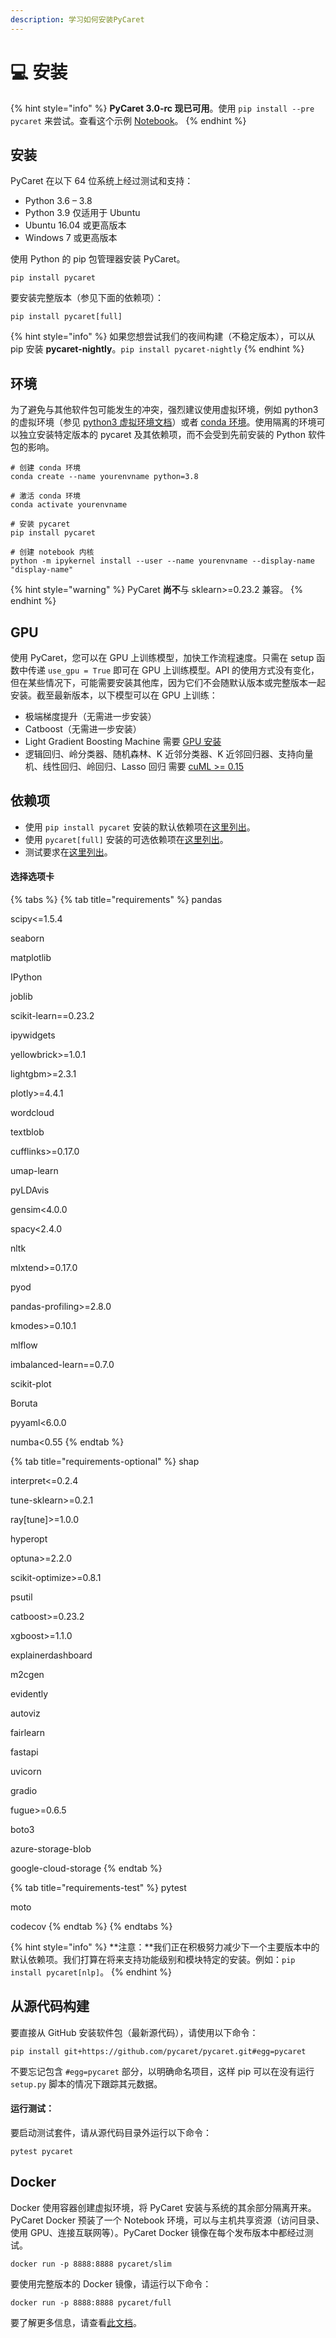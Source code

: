 ```yaml
---
description: 学习如何安装PyCaret
---
```


# 💻 安装

{% hint style="info" %}
**PyCaret 3.0-rc 现已可用**。使用 `pip install --pre pycaret` 来尝试。查看这个示例 [Notebook](https://colab.research.google.com/drive/1\_H0sHYhzKGZDmgzrQLosuZAR3nOaL6CN?usp=sharing)。
{% endhint %}

## 安装

PyCaret 在以下 64 位系统上经过测试和支持：

* Python 3.6 – 3.8
* Python 3.9 仅适用于 Ubuntu
* Ubuntu 16.04 或更高版本
* Windows 7 或更高版本

使用 Python 的 pip 包管理器安装 PyCaret。

```
pip install pycaret
```

要安装完整版本（参见下面的依赖项）：

```
pip install pycaret[full]
```

{% hint style="info" %}
如果您想尝试我们的夜间构建（不稳定版本），可以从 pip 安装 **pycaret-nightly**。`pip install pycaret-nightly`
{% endhint %}

## 环境

为了避免与其他软件包可能发生的冲突，强烈建议使用虚拟环境，例如 python3 的虚拟环境（参见 [python3 虚拟环境文档](https://docs.python.org/3/tutorial/venv.html)）或者 [conda 环境](https://docs.conda.io/projects/conda/en/latest/user-guide/tasks/manage-environments.html)。使用隔离的环境可以独立安装特定版本的 pycaret 及其依赖项，而不会受到先前安装的 Python 软件包的影响。&#x20;

```
# 创建 conda 环境
conda create --name yourenvname python=3.8

# 激活 conda 环境
conda activate yourenvname

# 安装 pycaret
pip install pycaret

# 创建 notebook 内核
python -m ipykernel install --user --name yourenvname --display-name "display-name"
```

{% hint style="warning" %}
PyCaret **尚不**与 sklearn>=0.23.2 兼容。
{% endhint %}

## GPU

使用 PyCaret，您可以在 GPU 上训练模型，加快工作流程速度。只需在 setup 函数中传递 `use_gpu = True` 即可在 GPU 上训练模型。API 的使用方式没有变化，但在某些情况下，可能需要安装其他库，因为它们不会随默认版本或完整版本一起安装。截至最新版本，以下模型可以在 GPU 上训练：

* 极端梯度提升（无需进一步安装）
* Catboost（无需进一步安装）
* Light Gradient Boosting Machine 需要 [GPU 安装](https://lightgbm.readthedocs.io/en/latest/GPU-Tutorial.html)
* 逻辑回归、岭分类器、随机森林、K 近邻分类器、K 近邻回归器、支持向量机、线性回归、岭回归、Lasso 回归 需要 [cuML >= 0.15](https://github.com/rapidsai/cuml)

## 依赖项

* 使用 `pip install pycaret` 安装的默认依赖项在[这里列出](https://github.com/pycaret/pycaret/blob/master/requirements.txt)。
* 使用 `pycaret[full]` 安装的可选依赖项在[这里列出](installation.md#install-from-pip)。
* 测试要求在[这里列出](https://github.com/pycaret/pycaret/blob/master/requirements-test.txt)。

#### 选择选项卡

{% tabs %}
{% tab title="requirements" %}
pandas&#x20;

scipy<=1.5.4&#x20;

seaborn&#x20;

matplotlib&#x20;

IPython&#x20;

joblib&#x20;

scikit-learn==0.23.2&#x20;

ipywidgets&#x20;

yellowbrick>=1.0.1&#x20;

lightgbm>=2.3.1&#x20;

plotly>=4.4.1&#x20;

wordcloud&#x20;

textblob&#x20;

cufflinks>=0.17.0&#x20;

umap-learn&#x20;

pyLDAvis&#x20;

gensim<4.0.0&#x20;

spacy<2.4.0&#x20;

nltk&#x20;

mlxtend>=0.17.0&#x20;

pyod&#x20;

pandas-profiling>=2.8.0&#x20;

kmodes>=0.10.1&#x20;

mlflow&#x20;

imbalanced-learn==0.7.0&#x20;

scikit-plot&#x20;

Boruta&#x20;

pyyaml<6.0.0&#x20;

numba<0.55
{% endtab %}

{% tab title="requirements-optional" %}
shap&#x20;

interpret<=0.2.4&#x20;

tune-sklearn>=0.2.1&#x20;

ray\[tune]>=1.0.0&#x20;

hyperopt&#x20;

optuna>=2.2.0&#x20;

scikit-optimize>=0.8.1&#x20;

psutil&#x20;

catboost>=0.23.2&#x20;

xgboost>=1.1.0&#x20;

explainerdashboard&#x20;

m2cgen&#x20;

evidently&#x20;

autoviz&#x20;

fairlearn&#x20;

fastapi&#x20;

uvicorn&#x20;

gradio&#x20;

fugue>=0.6.5&#x20;

boto3&#x20;

azure-storage-blob&#x20;

google-cloud-storage
{% endtab %}

{% tab title="requirements-test" %}
pytest&#x20;

moto&#x20;

codecov&#x20;
{% endtab %}
{% endtabs %}

{% hint style="info" %}
**注意：**我们正在积极努力减少下一个主要版本中的默认依赖项。我们打算在将来支持功能级别和模块特定的安装。例如：`pip install pycaret[nlp]`。
{% endhint %}

## 从源代码构建

要直接从 GitHub 安装软件包（最新源代码），请使用以下命令：

```
pip install git+https://github.com/pycaret/pycaret.git#egg=pycaret
```

不要忘记包含 `#egg=pycaret` 部分，以明确命名项目，这样 pip 可以在没有运行 `setup.py` 脚本的情况下跟踪其元数据。

#### 运行测试：

要启动测试套件，请从源代码目录外运行以下命令：

```
pytest pycaret
```

## Docker
Docker 使用容器创建虚拟环境，将 PyCaret 安装与系统的其余部分隔离开来。PyCaret Docker 预装了一个 Notebook 环境，可以与主机共享资源（访问目录、使用 GPU、连接互联网等）。PyCaret Docker 镜像在每个发布版本中都经过测试。

```
docker run -p 8888:8888 pycaret/slim
```

要使用完整版本的 Docker 镜像，请运行以下命令：

```
docker run -p 8888:8888 pycaret/full
```

要了解更多信息，请查看[此文档](https://hub.docker.com/r/pycaret/full)。